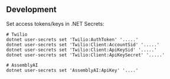 
## Development 

Set access tokens/keys in .NET Secrets:
```
# Twilio
dotnet user-secrets set 'Twilio:AuthToken' '.....'
dotnet user-secrets set 'Twilio:Client:AccountSid' '.....'
dotnet user-secrets set 'Twilio:Client:ApiKeySid' '.....'
dotnet user-secrets set 'Twilio:Client:ApiKeySecret' '.....'

# AssemblyAI
dotnet user-secrets set 'AssemblyAI:ApiKey' '....'
```